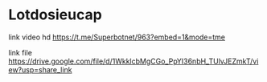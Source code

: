 # Lotdosieucap
link video hd https://t.me/Superbotnet/963?embed=1&mode=tme



link file https://drive.google.com/file/d/1WkklcbMgCGo_PpYI36nbH_TUlvJEZmkT/view?usp=share_link
